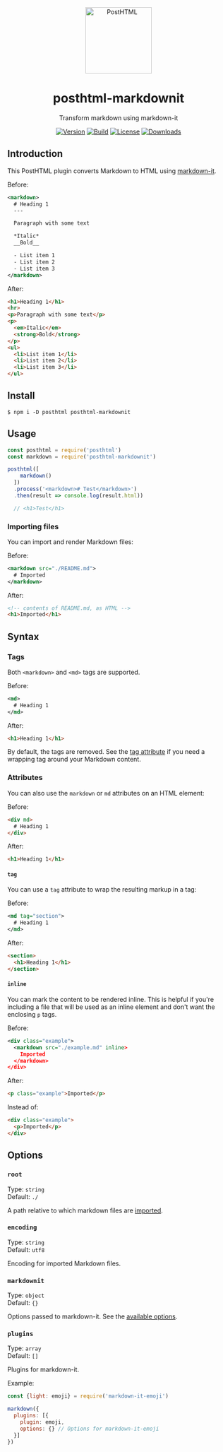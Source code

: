 <div align="center">
  <img width="150" height="150" title="PostHTML" src="https://posthtml.github.io/posthtml/logo.svg">
  <h1>posthtml-markdownit</h1>
  <p>Transform markdown using markdown-it</p>

  [![Version][npm-version-shield]][npm]
  [![Build][github-ci-shield]][github-ci]
  [![License][license-shield]][license]
  [![Downloads][npm-stats-shield]][npm-stats]
</div>

## Introduction

This PostHTML plugin converts Markdown to HTML using [markdown-it](https://github.com/markdown-it/markdown-it).

Before:

```xml
<markdown>
  # Heading 1
  ---

  Paragraph with some text

  *Italic*
  __Bold__

  - List item 1
  - List item 2
  - List item 3
</markdown>
```

After:

```html
<h1>Heading 1</h1>
<hr>
<p>Paragraph with some text</p>
<p>
  <em>Italic</em>
  <strong>Bold</strong>
</p>
<ul>
  <li>List item 1</li>
  <li>List item 2</li>
  <li>List item 3</li>
</ul>
```

## Install

```
$ npm i -D posthtml posthtml-markdownit
```

## Usage

```js
const posthtml = require('posthtml')
const markdown = require('posthtml-markdownit')

posthtml([
    markdown()
  ])
  .process('<markdown># Test</markdown>')
  .then(result => console.log(result.html))

  // <h1>Test</h1>
```

### Importing files

You can import and render Markdown files:

Before:

```xml
<markdown src="./README.md">
  # Imported
</markdown>
```

After:

```html
<!-- contents of README.md, as HTML -->
<h1>Imported</h1>
```

## Syntax

### Tags

Both `<markdown>` and `<md>` tags are supported.

Before:

```xml
<md>
  # Heading 1
</md>
```

After:

```html
<h1>Heading 1</h1>
```

By default, the tags are removed. See the [tag attribute](#tag) if you need a wrapping tag around your Markdown content.

### Attributes

You can also use the `markdown` or `md` attributes on an HTML element:

Before:

```html
<div md>
  # Heading 1
</div>
```

After:

```html
<h1>Heading 1</h1>
```

#### `tag`

You can use a `tag` attribute to wrap the resulting markup in a tag:

Before:

```xml
<md tag="section">
  # Heading 1
</md>
```

After:

```html
<section>
  <h1>Heading 1</h1>
</section>
```

#### `inline`

You can mark the content to be rendered inline. This is helpful if you're including a file that will be used as an inline element and don't want the enclosing `p` tags.

Before:

```xml
<div class="example">
  <markdown src="./example.md" inline>
    Imported
  </markdown>
</div>
```

After:

```html
<p class="example">Imported</p>
```

Instead of:

```html
<div class="example">
  <p>Imported</p>
</div>
```

## Options

### `root`

Type: `string`\
Default: `./`

A path relative to which markdown files are [imported](#importing-files).

### `encoding`

Type: `string`\
Default: `utf8`

Encoding for imported Markdown files.

### `markdownit`

Type: `object`\
Default: `{}`

Options passed to markdown-it. See the [available options](https://github.com/markdown-it/markdown-it#init-with-presets-and-options).

### `plugins`

Type: `array`\
Default: `[]`

Plugins for markdown-it.

Example:

```js
const {light: emoji} = require('markdown-it-emoji')

markdown({
  plugins: [{
    plugin: emoji,
    options: {} // Options for markdown-it-emoji
  }]
})
```

[npm]: https://www.npmjs.com/package/posthtml-markdownit
[npm-version-shield]: https://img.shields.io/npm/v/posthtml-markdownit.svg
[npm-stats]: http://npm-stat.com/charts.html?package=posthtml-markdownit
[npm-stats-shield]: https://img.shields.io/npm/dt/posthtml-markdownit.svg
[github-ci]: https://github.com/posthtml/posthtml-markdownit/actions/workflows/nodejs.yml
[github-ci-shield]: https://github.com/posthtml/posthtml-markdownit/actions/workflows/nodejs.yml/badge.svg
[license]: ./LICENSE
[license-shield]: https://img.shields.io/npm/l/posthtml-markdownit.svg
